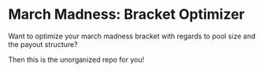 # March Madness: Bracket Optimizer

Want to optimize your march madness bracket with regards to pool size and the payout structure? 

Then this is the unorganized repo for you!
